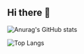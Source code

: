 ## Hi there 👋
![Anurag's GitHub stats](https://github-readme-stats.vercel.app/api?username=luyl975)

![Top Langs](https://github-readme-stats.vercel.app/api/top-langs/?username=luyl975)
<!--
**luyl975/luyl975** is a ✨ _special_ ✨ repository because its `README.md` (this file) appears on your GitHub profile.

Here are some ideas to get you started:

- 🔭 I’m currently working on ...
- 🌱 I’m currently learning ...
- 👯 I’m looking to collaborate on ...
- 🤔 I’m looking for help with ...
- 💬 Ask me about ...
- 📫 How to reach me: ...
- 😄 Pronouns: ...
- ⚡ Fun fact: ...
-->
